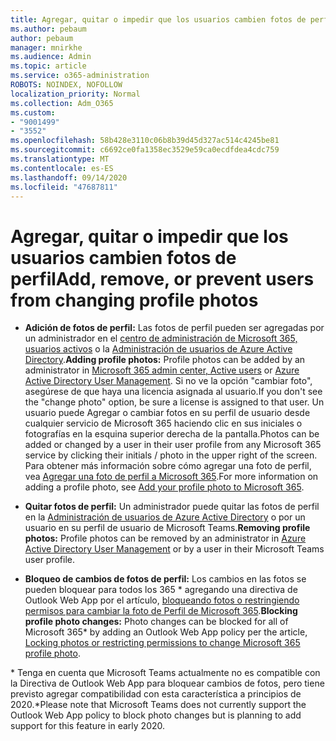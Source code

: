 ```yaml
---
title: Agregar, quitar o impedir que los usuarios cambien fotos de perfil
ms.author: pebaum
author: pebaum
manager: mnirkhe
ms.audience: Admin
ms.topic: article
ms.service: o365-administration
ROBOTS: NOINDEX, NOFOLLOW
localization_priority: Normal
ms.collection: Adm_O365
ms.custom:
- "9001499"
- "3552"
ms.openlocfilehash: 58b428e3110c06b8b39d45d327ac514c4245be81
ms.sourcegitcommit: c6692ce0fa1358ec3529e59ca0ecdfdea4cdc759
ms.translationtype: MT
ms.contentlocale: es-ES
ms.lasthandoff: 09/14/2020
ms.locfileid: "47687811"
---
```

# <a name="add-remove-or-prevent-users-from-changing-profile-photos"></a><span data-ttu-id="e5490-102">Agregar, quitar o impedir que los usuarios cambien fotos de perfil</span><span class="sxs-lookup"><span data-stu-id="e5490-102">Add, remove, or prevent users from changing profile photos</span></span>

- <span data-ttu-id="e5490-103">**Adición de fotos de perfil:** Las fotos de perfil pueden ser agregadas por un administrador en el [centro de administración de Microsoft 365, usuarios activos](https://admin.microsoft.com/Adminportal/Home?source=applauncher#/users) o la  [Administración de usuarios de Azure Active Directory](https://portal.azure.com/#blade/Microsoft_AAD_IAM/UsersManagementMenuBlade/AllUsers).</span><span class="sxs-lookup"><span data-stu-id="e5490-103">**Adding profile photos:** Profile photos can be added by an administrator in [Microsoft 365 admin center, Active users](https://admin.microsoft.com/Adminportal/Home?source=applauncher#/users) or  [Azure Active Directory User Management](https://portal.azure.com/#blade/Microsoft_AAD_IAM/UsersManagementMenuBlade/AllUsers).</span></span>  <span data-ttu-id="e5490-104">Si no ve la opción "cambiar foto", asegúrese de que haya una licencia asignada al usuario.</span><span class="sxs-lookup"><span data-stu-id="e5490-104">If you don't see the "change photo" option, be sure a license is assigned to that user.</span></span> <span data-ttu-id="e5490-105">Un usuario puede Agregar o cambiar fotos en su perfil de usuario desde cualquier servicio de Microsoft 365 haciendo clic en sus iniciales o fotografías en la esquina superior derecha de la pantalla.</span><span class="sxs-lookup"><span data-stu-id="e5490-105">Photos can be added or changed by a user in their user profile from any Microsoft 365 service by clicking their initials / photo in the upper right of the screen.</span></span> <span data-ttu-id="e5490-106">Para obtener más información sobre cómo agregar una foto de perfil, vea [Agregar una foto de perfil a Microsoft 365](https://support.office.com/article/add-your-profile-photo-to-office-365-2eaf93fd-b3f1-43b9-9cdc-bdcd548435b7).</span><span class="sxs-lookup"><span data-stu-id="e5490-106">For more information on adding a profile photo, see [Add your profile photo to Microsoft 365](https://support.office.com/article/add-your-profile-photo-to-office-365-2eaf93fd-b3f1-43b9-9cdc-bdcd548435b7).</span></span>

- <span data-ttu-id="e5490-107">**Quitar fotos de perfil:** Un administrador puede quitar las fotos de perfil en la [Administración de usuarios de Azure Active Directory](https://portal.azure.com/#blade/Microsoft_AAD_IAM/UsersManagementMenuBlade/AllUsers) o por un usuario en su perfil de usuario de Microsoft Teams.</span><span class="sxs-lookup"><span data-stu-id="e5490-107">**Removing profile photos:** Profile photos can be removed by an administrator in [Azure Active Directory User Management](https://portal.azure.com/#blade/Microsoft_AAD_IAM/UsersManagementMenuBlade/AllUsers) or by a user in their Microsoft Teams user profile.</span></span>

- <span data-ttu-id="e5490-108">**Bloqueo de cambios de fotos de perfil:** Los cambios en las fotos se pueden bloquear para todos los 365 \* agregando una directiva de Outlook Web App por el artículo, [bloqueando fotos o restringiendo permisos para cambiar la foto de Perfil de Microsoft 365](https://answers.microsoft.com/msoffice/forum/msoffice_o365admin-mso_manage/locking-photos-or-restricting-permissions-to/1d19ae4f-de5d-4c3d-a0ad-4b8b8ac32e3d).</span><span class="sxs-lookup"><span data-stu-id="e5490-108">**Blocking profile photo changes:** Photo changes can be blocked for all of Microsoft 365\* by adding an Outlook Web App policy per the article, [Locking photos or restricting permissions to change Microsoft 365 profile photo](https://answers.microsoft.com/msoffice/forum/msoffice_o365admin-mso_manage/locking-photos-or-restricting-permissions-to/1d19ae4f-de5d-4c3d-a0ad-4b8b8ac32e3d).</span></span>

<span data-ttu-id="e5490-109">\* Tenga en cuenta que Microsoft Teams actualmente no es compatible con la Directiva de Outlook Web App para bloquear cambios de fotos, pero tiene previsto agregar compatibilidad con esta característica a principios de 2020.</span><span class="sxs-lookup"><span data-stu-id="e5490-109">\*Please note that Microsoft Teams does not currently support the Outlook Web App policy to block photo changes but is planning to add support for this feature in early 2020.</span></span>
